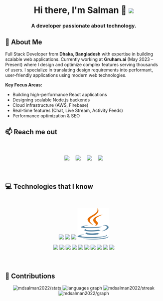<h1 align="center">
  Hi there, I'm Salman 👋
  <img src="https://media.giphy.com/media/hvRJCLFzcasrR4ia7z/giphy.gif" width="28">
</h1>

<h3 align="center">A developer passionate about technology.</h3>

### 

## 🚀 About Me

Full Stack Developer from **Dhaka, Bangladesh** with expertise in building scalable web applications. Currently working at **Gruham.ai** (May 2023 – Present) where I design and optimize complex features serving thousands of users. I specialize in translating design requirements into performant, user-friendly applications using modern web technologies.

**Key Focus Areas:**
- Building high-performance React applications
- Designing scalable Node.js backends
- Cloud infrastructure (AWS, Firebase)
- Real-time features (Chat, Live Stream, Activity Feeds)
- Performance optimization & SEO
  
## :mailbox: Reach me out

<br />

<div align="center"> 

<div style="display: flex; justify-content: center; gap: 20px; flex-wrap: wrap; padding: 20px;">
  <a href="https://mehediportfolio-omega.vercel.app" style="text-decoration: none;">
    <img src="https://img.shields.io/badge/Portfolio-000000?style=for-the-badge&logo=vercel&logoColor=white" height="40" />
  </a>
  <a href="https://linkedin.com/in/mehedihasan-salman" style="text-decoration: none;">
    <img src="https://img.shields.io/badge/LinkedIn-0077B5?style=for-the-badge&logo=linkedin&logoColor=white" height="40" />
  </a> 
  <a href="mailto:mehedi.salman102@gmail.com" style="text-decoration: none;">
    <img src="https://img.shields.io/badge/Email-D14836?style=for-the-badge&logo=gmail&logoColor=white" height="40" />
  </a>
  <a href="https://www.facebook.com/MD.MehediHasanSalman" style="text-decoration: none;">
    <img src="https://img.shields.io/badge/Facebook-1877F2?style=for-the-badge&logo=facebook&logoColor=white" height="40" />
  </a> 
</div>

</div>


<br />

###
 

### 
## :computer: Technologies that I know
<br>
<p align="center">
  
<img src="https://github.com/mir-hussain/mir-hussain/blob/main/images/icons/JavaScript.png"/>
<img src="https://github.com/mir-hussain/mir-hussain/blob/main/images/icons/python.png"/>
<img src="https://github.com/mir-hussain/mir-hussain/blob/main/images/icons/c.png"/>  
<img src="./java.svg" width="100" height="100"/>
</p>
<p align="center">
<img src="https://github.com/mir-hussain/mir-hussain/blob/main/images/icons/HTML.png"/>
<img src="https://github.com/mir-hussain/mir-hussain/blob/main/images/icons/css.png"/>
<img src="https://github.com/mir-hussain/mir-hussain/blob/main/images/icons/react.png"/>
<img src="https://github.com/mir-hussain/mir-hussain/blob/main/images/icons/redux.png"/>
<img src="https://github.com/mir-hussain/mir-hussain/blob/main/images/icons/tailwind.png"/>
<img src="https://github.com/mir-hussain/mir-hussain/blob/main/images/icons/Bootsrap.png"/>
<img src="https://github.com/mir-hussain/mir-hussain/blob/main/images/icons/firebase.png"/> 
<img src="https://github.com/mir-hussain/mir-hussain/blob/main/images/icons/node.png"/>
<img src="https://github.com/mir-hussain/mir-hussain/blob/main/images/icons/express.png"/>
<img src="https://github.com/mir-hussain/mir-hussain/blob/main/images/icons/mongo.png"/>
</p>
  
</div>

###

<br clear="both"> 
 
<h2 align='left'>🎁 Contributions</h2> 
<div align="center">
<img alt="mdsalman2022/stats" src="https://github-readme-stats.vercel.app/api?theme=github_dark&amp;title_color=2EB398&amp;username=mdsalman2022&amp;count_private=true&amp;show_icons=true"/>
  <img src="https://github-readme-stats.vercel.app/api/top-langs?locale=en&hide_title=false&title_color=2EB398&layout=compact&langs_count=5&theme=github_dark&hide_border=false&username=mdsalman2022" height="195" alt="languages graph"  />
  <img alt="mdsalman2022/streak" src="https://github-readme-streak-stats.herokuapp.com?user=mdsalman2022&amp;theme=dark&amp;hide_border=false&amp;background=0d1117&amp;stroke=718F97&amp;ring=2EB398&amp;fire=2EB398&amp;currStreakNum=C6CDCB&amp;sideNums=C6CDCB&amp;currStreakLabel=2EB398&amp;sideLabels=C6CDCB"/>
  <img alt="mdsalman2022/graph" src="https://github-profile-summary-cards.vercel.app/api/cards/profile-details?username=mdsalman2022&amp;theme=github_dark"/>
</div>



